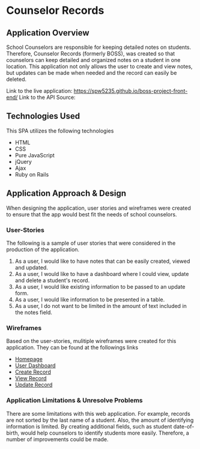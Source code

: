 # Counselor Records

## Application Overview

School Counselors are responsible for keeping detailed notes on students.  Therefore, Counselor Records (formerly BOSS), was created so that counselors can keep detailed and organized notes on a student in one location.  This application not only allows the user to create and view notes, but updates can be made when needed and the record can easily be deleted.

Link to the live application: https://spw5235.github.io/boss-project-front-end/
Link to the API Source:

## Technologies Used

This SPA utilizes the following technologies

-   HTML
-   CSS
-   Pure JavaScript
-   jQuery
-   Ajax
-   Ruby on Rails

## Application Approach & Design

When designing the application, user stories and wireframes were created to ensure that the app would best fit the needs of school counselors.

### User-Stories
The following is a sample of user stories that were considered in the production of the application.

1. As a user, I would like to have notes that can be easily created, viewed and updated.
2. As a user, I would like to have a dashboard where I could view, update and delete a student's record.
3. As a user, I would like existing information to be passed to an update form.
4. As a user, I would like information to be presented in a table.
5. As a user, I do not want to be limited in the amount of text included in the notes field.

### Wireframes
Based on the user-stories, mulitiple wireframes were created for this application.  They can be found at the followings links

-   [Homepage](https://drive.google.com/open?id=0B_Hv9u6cm8IVeUJhVWhZcnNWMEk)
-   [User Dashboard ](https://drive.google.com/open?id=0B_Hv9u6cm8IVM0EzOWdzbC1rSGM)
-   [Create Record](https://drive.google.com/open?id=0B_Hv9u6cm8IVNmI2UzhaUnVJdUE)
-   [View Record](https://drive.google.com/open?id=0B_Hv9u6cm8IVZ1hUQm9QZ1ptaHc)
-   [Update Record](https://drive.google.com/open?id=0B_Hv9u6cm8IVWWVVZG1mMkhFX0E)

### Application Limitations & Unresolve Problems

There are some limitations with this web application.  For example, records are not sorted by the last name of a student. Also, the amount of identifying information is limited.  By creating additional fields, such as student date-of-birth, would help counselors to identify students more easily. Therefore, a number of improvements could be made.
